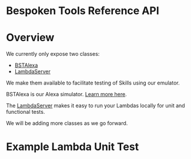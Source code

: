 Bespoken Tools Reference API
============================
# Overview
We currently only expose two classes:
- [BSTAlexa](/api/classes/bstalexa.html)
- [LambdaServer](/api/classes/lambdaserver.html)

We make them available to facilitate testing of Skills using our emulator.

BSTAlexa is our Alexa simulator. [Learn more here](/api/classes/bstalexa.html).  

The [LambdaServer](/api/classes/lambdaserver.html) makes it easy to run your Lambdas locally for unit and functional tests.

We will be adding more classes as we go forward.

# Example Lambda Unit Test
